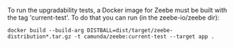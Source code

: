 To run the upgradability tests, a Docker image for Zeebe must be built with the tag 'current-test'. To do that you can run (in the zeebe-io/zeebe dir):

```
docker build --build-arg DISTBALL=dist/target/zeebe-distribution*.tar.gz -t camunda/zeebe:current-test --target app .
```

